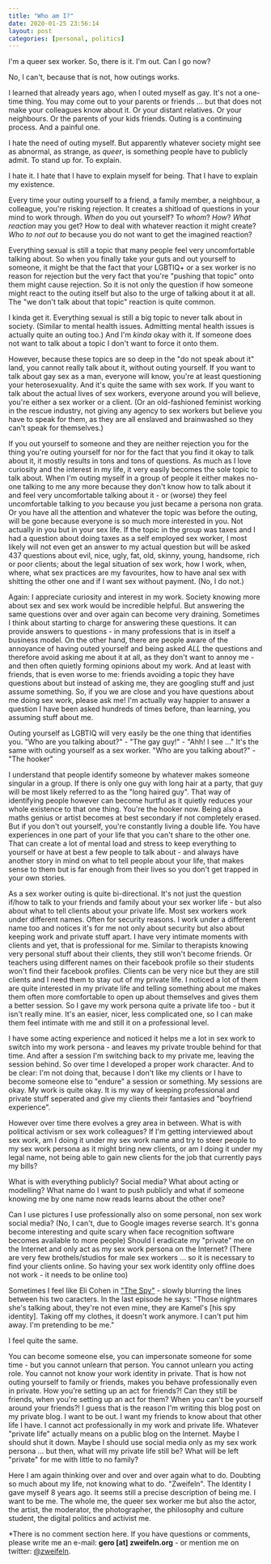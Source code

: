 ```yaml
---
title: "Who am I?"
date: 2020-01-25 23:56:14
layout: post
categories: [personal, politics]
---
```


I'm a queer sex worker. So, there is it. I'm out. Can I go now?

No, I can't, because that is not, how outings works.

I learned that already years ago, when I outed myself as gay. It's not a one-time thing. You may come out to your parents or friends … but that does not make your colleagues know about it. Or your distant relatives. Or your neighbours. Or the parents of your kids friends.
Outing is a continuing process. And a painful one.

I hate the need of outing myself. But apparently whatever society might see as abnormal, as strange, as *queer*, is something people have to publicly admit. To stand up for. To explain.

I hate it. I hate that I have to explain myself for being. That I have to explain my existence.

Every time your outing yourself to a friend, a family member, a neighbour, a colleague, you're risking rejection. It creates a shitload of questions in your mind to work through. *When* do you out yourself? To *whom*? *How*? *What reaction* may you get? How to deal with whatever reaction it might create?
*Who to not out to* because you do not want to get the imagined reaction?

Everything sexual is still a topic that many people feel very uncomfortable talking about. So when you finally take your guts and out yourself to someone, it might be that the fact that your LGBTIQ+ or a sex worker is no reason for rejection but the very fact that you're "pushing that topic" onto them might cause rejection.
So it is not only the question if how someone might react to the outing itself but also to the urge of talking about it at all. The "we don't talk about that topic" reaction is quite common.

I kinda get it. Everything sexual is still a big topic to never talk about in society. (Similar to mental health issues. Admitting mental health issues is actually quite an outing too.)
And I'm *kinda* okay with it. If someone does not want to talk about a topic I don't want to force it onto them.

However, because these topics are so deep in the "do not speak about it" land, you cannot really talk about it, without outing yourself. If you want to talk about gay sex as a man, everyone will know, you're at least questioning your heterosexuality. And it's quite the same with sex work. If you want to talk about the actual lives of sex workers, everyone around you will believe, you're either a sex worker or a client. (Or an old-fashioned feminist working in the rescue industry, not giving any agency to sex workers but believe you have to speak for them, as they are all enslaved and brainwashed so they can't speak for themselves.)

If you out yourself to someone and they are neither rejection you for the thing you're outing yourself for nor for the fact that you find it okay to talk about it, it mostly results in tons and tons of questions.
As much as I love curiosity and the interest in my life, it very easily becomes the sole topic to talk about. When I'm outing myself in a group of people it either makes no-one talking to me any more because they don't know how to talk about it and feel very uncomfortable talking about it - or (worse) they feel uncomfortable talking to *you* because you just became a persona non grata.
Or you have all the attention and whatever the topic was before the outing, will be gone because everyone is so much more interested in you. Not actually in you but in your sex life. If the topic in the group was taxes and I had a question about doing taxes as a self employed sex worker, I most likely will not even get an answer to my actual question but will be asked 437 questions about evil, nice, ugly, fat, old, skinny, young, handsome, rich or poor clients; about the legal situation of sex work, how I work, when, where, what sex practices are my favourites, how to have anal sex with shitting the other one and if I want sex without payment. (No, I do not.)

Again: I appreciate curiosity and interest in my work. Society knowing more about sex and sex work would be incredible helpful. But answering the same questions over and over again can become very draining. Sometimes I think about starting to charge for answering these questions. It can provide answers to questions - in many professions that is in itself a business model.
On the other hand, there are people aware of the annoyance of having outed yourself and being asked *ALL* the questions and therefore avoid asking me about it at all, as they don't want to annoy me - and then often quietly forming opinions about my work. And at least with friends, that is even worse to me: friends avoiding a topic they have questions about but instead of asking me, they are googling stuff and just assume something. So, if you we are close and you have questions about me doing sex work, please ask me! I'm actually way happier to answer a question I have been asked hundreds of times before, than learning, you assuming stuff about me.

Outing yourself as LGBTIQ will very easily be the one thing that identifies you. "Who are you talking about?" - "The gay guy!" - "Ahh! I see …"
It's the same with outing yourself as a sex worker. "Who are you talking about?" - "The hooker"

I understand that people identify someone by whatever makes someone singular in a group. If there is only one guy with long hair at a party, that guy will be most likely referred to as the "long haired guy". That way of identifying people however can become hurtful as it quietly reduces your whole existence to that one thing. You're the hooker now. Being also a maths genius or artist becomes at best secondary if not completely erased.
But if you don't out yourself, you're constantly living a double life. You have experiences in one part of your life that you can't share to the other one. That can create a lot of mental load and stress to keep everything to yourself or have at best a few people to talk about - and always have another story in mind on what to tell people about your life, that makes sense to them but is far enough from their lives so you don't get trapped in your own stories.

As a sex worker outing is quite bi-directional. It's not just the question if/how to talk to your friends and family about your sex worker life - but also about what to tell clients about your private life. Most sex workers work under different names. Often for security reasons.
I work under a different name too and notices it's for me not only about security but also about keeping work and private stuff apart. I have very intimate moments with clients and yet, that is professional for me. Similar to therapists knowing very personal stuff about their clients, they still won't become friends. Or teachers using different names on their facebook profile so their students won't find their facebook profiles. Clients can be very nice but they are still clients and I need them to stay out of my private life. I noticed a lot of them are quite interested in my private life and telling something about me makes them often more comfortable to open up about themselves and gives them a better session. So I gave my work persona quite a private life too - but it isn't really mine. It's an easier, nicer, less complicated one, so I can make them feel intimate with me and still it on a professional level.

I have some acting experience and noticed it helps me a lot in sex work to switch into my work persona - and leaves my private trouble behind for that time. And after a session I'm switching back to my private me, leaving the session behind. So over time I developed a proper work character.
And to be clear: I'm not doing that, because I don't like my clients or I have to become someone else to "endure" a session or something. My sessions are okay. My work is quite okay.
It is my way of keeping professional and private stuff seperated and give my clients their fantasies and "boyfriend experience".

However over time there evolves a grey area in between. What is with political activism or sex work colleagues? If I'm getting interviewed about sex work, am I doing it under my sex work name and try to steer people to my sex work persona as it might bring new clients, or am I doing it under my legal name, not being able to gain new clients for the job that currently pays my bills?

What is with everything publicly? Social media? What about acting or modelling? What name do I want to push publicly and what if someone knowing me by one name now reads learns about the other one?

Can I use pictures I use professionally also on some personal, non sex work social media? (No, I can't, due to Google images reverse search. It's gonna become interesting and quite scary when face recognition software becomes available to more people)
Should I eradicate my "private" me on the Internet and only act as my sex work persona on the Internet? (There are very few brothels/studios for male sex workers … so it is necessary to find your clients online. So having your sex work identity only offline does not work - it needs to be online too)

Sometimes I feel like Eli Cohen in <a href="https://en.wikipedia.org/wiki/The_Spy_(TV_series)">"The Spy"</a> - slowly blurring the lines between his two caracters. In the last episode he says: "Those nightmares she's talking about, they're not even mine, they are Kamel's [his spy identity]. Taking off my clothes, it doesn't work anymore. I can't put him away. I'm pretending to be me."

I feel quite the same.

You can become someone else, you can impersonate someone for some time - but you cannot unlearn that person. You cannot unlearn you acting role. You cannot not know your work identity in private. That is how not outing yourself to family or friends, makes you behave professionally even in private. How you're setting up an act for friends?! Can they still be friends, when you're setting up an act for them? When you can't be yourself around your friends?!
I guess that is the reason I'm writing this blog post on my private blog. I want to be out. I want my friends to know about that other life I have. I cannot act professionally in my work and private life. Whatever "private life" actually means on a public blog on the Internet. Maybe I should shut it down. Maybe I should use social media only as my sex work persona … but then, what will my private life still be? What will be left "private" for me with little to no family?

Here I am again thinking over and over and over again what to do. Doubting so much about my life, not knowing what to do. "Zweifeln". The Identity I gave myself 8 years ago. It seems still a precise description of being me.
I want to be me. The whole me, the queer sex worker me but also the actor, the artist, the moderator, the photographer, the philosophy and culture student, the digital politics and activist me.


*There is no comment section here. If you have questions or comments, please write me an e-mail: **gero [at] zweifeln.org** - or mention me on twitter: <a href="https://twitter.com/zweifeln">@zweifeln</a>.